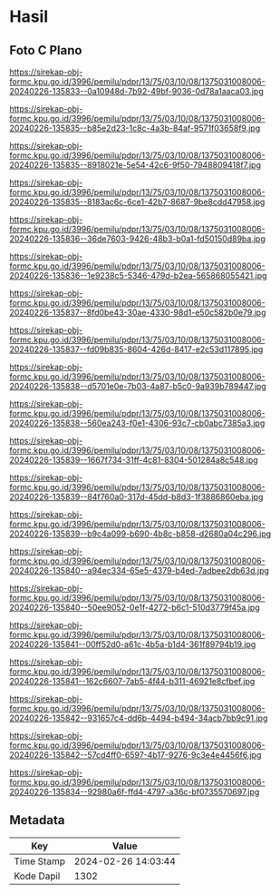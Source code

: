 # Hasil

## Foto C Plano

https://sirekap-obj-formc.kpu.go.id/3996/pemilu/pdpr/13/75/03/10/08/1375031008006-20240226-135833--0a10948d-7b92-49bf-9036-0d78a1aaca03.jpg

https://sirekap-obj-formc.kpu.go.id/3996/pemilu/pdpr/13/75/03/10/08/1375031008006-20240226-135835--b85e2d23-1c8c-4a3b-84af-9571f03658f9.jpg

https://sirekap-obj-formc.kpu.go.id/3996/pemilu/pdpr/13/75/03/10/08/1375031008006-20240226-135835--8918021e-5e54-42c6-9f50-7948809418f7.jpg

https://sirekap-obj-formc.kpu.go.id/3996/pemilu/pdpr/13/75/03/10/08/1375031008006-20240226-135835--8183ac6c-6ce1-42b7-8687-9be8cdd47958.jpg

https://sirekap-obj-formc.kpu.go.id/3996/pemilu/pdpr/13/75/03/10/08/1375031008006-20240226-135836--36de7603-9426-48b3-b0a1-fd50150d89ba.jpg

https://sirekap-obj-formc.kpu.go.id/3996/pemilu/pdpr/13/75/03/10/08/1375031008006-20240226-135836--1e9238c5-5346-479d-b2ea-565868055421.jpg

https://sirekap-obj-formc.kpu.go.id/3996/pemilu/pdpr/13/75/03/10/08/1375031008006-20240226-135837--8fd0be43-30ae-4330-98d1-e50c582b0e79.jpg

https://sirekap-obj-formc.kpu.go.id/3996/pemilu/pdpr/13/75/03/10/08/1375031008006-20240226-135837--fd09b835-8604-426d-8417-e2c53d117895.jpg

https://sirekap-obj-formc.kpu.go.id/3996/pemilu/pdpr/13/75/03/10/08/1375031008006-20240226-135838--d5701e0e-7b03-4a87-b5c0-9a939b789447.jpg

https://sirekap-obj-formc.kpu.go.id/3996/pemilu/pdpr/13/75/03/10/08/1375031008006-20240226-135838--560ea243-f0e1-4306-93c7-cb0abc7385a3.jpg

https://sirekap-obj-formc.kpu.go.id/3996/pemilu/pdpr/13/75/03/10/08/1375031008006-20240226-135839--1667f734-31ff-4c81-8304-501284a8c548.jpg

https://sirekap-obj-formc.kpu.go.id/3996/pemilu/pdpr/13/75/03/10/08/1375031008006-20240226-135839--84f760a0-317d-45dd-b8d3-1f3886860eba.jpg

https://sirekap-obj-formc.kpu.go.id/3996/pemilu/pdpr/13/75/03/10/08/1375031008006-20240226-135839--b9c4a099-b690-4b8c-b858-d2680a04c296.jpg

https://sirekap-obj-formc.kpu.go.id/3996/pemilu/pdpr/13/75/03/10/08/1375031008006-20240226-135840--a94ec334-65e5-4379-b4ed-7adbee2db63d.jpg

https://sirekap-obj-formc.kpu.go.id/3996/pemilu/pdpr/13/75/03/10/08/1375031008006-20240226-135840--50ee9052-0e1f-4272-b6c1-510d3779f45a.jpg

https://sirekap-obj-formc.kpu.go.id/3996/pemilu/pdpr/13/75/03/10/08/1375031008006-20240226-135841--00ff52d0-a61c-4b5a-b1d4-361f89794b19.jpg

https://sirekap-obj-formc.kpu.go.id/3996/pemilu/pdpr/13/75/03/10/08/1375031008006-20240226-135841--162c6607-7ab5-4f44-b311-46921e8cfbef.jpg

https://sirekap-obj-formc.kpu.go.id/3996/pemilu/pdpr/13/75/03/10/08/1375031008006-20240226-135842--931657c4-dd6b-4494-b494-34acb7bb9c91.jpg

https://sirekap-obj-formc.kpu.go.id/3996/pemilu/pdpr/13/75/03/10/08/1375031008006-20240226-135842--57cd4ff0-6597-4b17-9276-9c3e4e4456f6.jpg

https://sirekap-obj-formc.kpu.go.id/3996/pemilu/pdpr/13/75/03/10/08/1375031008006-20240226-135834--92980a6f-ffd4-4797-a36c-bf0735570697.jpg


## Metadata

| Key        | Value               |
| ---------- | ------------------- |
| Time Stamp | 2024-02-26 14:03:44 |
| Kode Dapil | 1302                |



